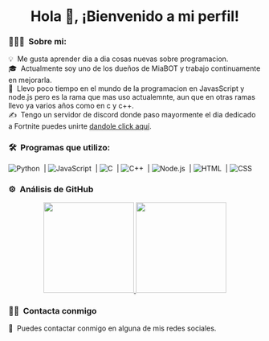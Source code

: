 <h1 align="center">Hola 👋, ¡Bienvenido a mi perfil!</h1>

### 👨🏻‍💻 &nbsp;Sobre mi:

💡 &nbsp;Me gusta aprender dia a dia cosas nuevas sobre programacion.\
🎓 &nbsp;Actualmente soy uno de los dueños de MiaBOT y trabajo continuamente en mejorarla.\
🌱 &nbsp;Llevo poco tiempo en el mundo de la programacion en JavasScript y node.js pero es la rama que mas uso actualemnte, aun que en otras ramas llevo ya varios años como en c y c++.\
✍️ &nbsp;Tengo un servidor de discord donde paso mayormente el dia dedicado a Fortnite puedes unirte [dandole click aquí](https://dsc.gg/pakosarmy).

### 🛠 &nbsp;Programas que utilizo:

![Python](https://img.shields.io/badge/-Python-05122A?style=flat&logo=python)&nbsp; |
![JavaScript](https://img.shields.io/badge/-JavaScript-05122A?style=flat&logo=javascript)&nbsp; |
![C](https://img.shields.io/badge/-C-05122A?style=flat&logo=C&logoColor=A8B9CC)&nbsp; |
![C++](https://img.shields.io/badge/-C++-05122A?style=flat&logo=C%2B%2B&logoColor=00599C)&nbsp; |
![Node.js](https://img.shields.io/badge/-Node.js-05122A?style=flat&logo=node.js)&nbsp; |
![HTML](https://img.shields.io/badge/-HTML-05122A?style=flat&logo=HTML5)&nbsp; |
![CSS](https://img.shields.io/badge/-CSS-05122A?style=flat&logo=CSS3&logoColor=1572B6)&nbsp;

### ⚙️ &nbsp;Análisis de GitHub

<p align="center">
<a href="https://github.com/AVS1508">
  <img height="180em" src="https://github-readme-stats-eight-theta.vercel.app/api?username=AVS1508&show_icons=true&theme=algolia&include_all_commits=true&count_private=true"/>
  <img height="180em" src="https://github-readme-stats-eight-theta.vercel.app/api/top-langs/?username=MyNameIsPako&layout=compact&langs_count=8&theme=algolia"/>
</a>
</p>

### 🤝🏻 &nbsp;Contacta conmigo

📩 &nbsp;Puedes contactar conmigo en alguna de mis redes sociales.
